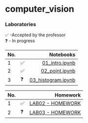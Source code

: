 # computer_vision

### Laboratories

✅ -Accepted by the professor <br>
❓ - In progress

| No. |     |                                                                                Notebooks |
|-----|-----|-----------------------------------------------------------------------------------------:|
| 1   | ✅   | [01_intro.ipynb](https://github.com/YgLK/computer_vision/blob/main/lab01/01_intro.ipynb) |
| 2   | ✅   | [02_point.ipynb](https://github.com/YgLK/computer_vision/blob/main/lab02/02_point.ipynb) |
| 3   | ❓    | [03_histogram.ipynb](https://github.com/YgLK/computer_vision/blob/main/lab03/03_histogram.ipynb) |


| No. |     |                                                                                               Homework |
|-----|-----|-------------------------------------------------------------------------------------------------------:|
| 1   | ✅  | [LAB02 - HOMEWORK](https://github.com/YgLK/computer_vision/blob/main/lab02/homework/02_point_HW.ipynb) |
| 2   | ❓  | [LAB03 - HOMEWORK](https://github.com/YgLK/computer_vision/blob/main/lab03/homework/03_histogram_hw.ipynb) |
